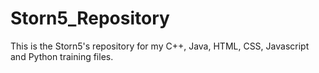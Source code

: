 # Storn5_Repository
This is the Storn5's repository for my C++, Java, HTML, CSS, Javascript and Python training files.
